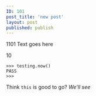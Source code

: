 ```yaml
---
ID: 101
post_title: 'new post'
layout: post
published: publish
---
```


1101
Text goes here

10

```
>>> testing.now()
PASS
>>>
```

Think `this` is good to go? _We'll see_
